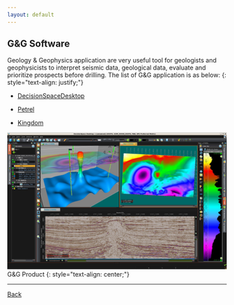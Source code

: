 ```yaml
---
layout: default
---
```


## G&G Software
Geology & Geophysics application are very useful tool for geologists and geophysicists to interpret seismic data, geological data, evaluate 
and prioritize prospects before drilling.
The list of G&G application is as below:
{: style="text-align: justify;"}
- [DecisionSpaceDesktop](https://www.landmark.solutions/DecisionSpace-Geosciences-10)

- [Petrel](https://www.software.slb.com/products/petrel)

- [Kingdom](https://ihsmarkit.com/products/kingdom-seismic-geological-interpretation-software.html)


![3DSeismic_view](../assets/img/3DSeismic_View.jpg)
G&G Product
{: style="text-align: center;"}
* * *
[Back](./upstream.html)
